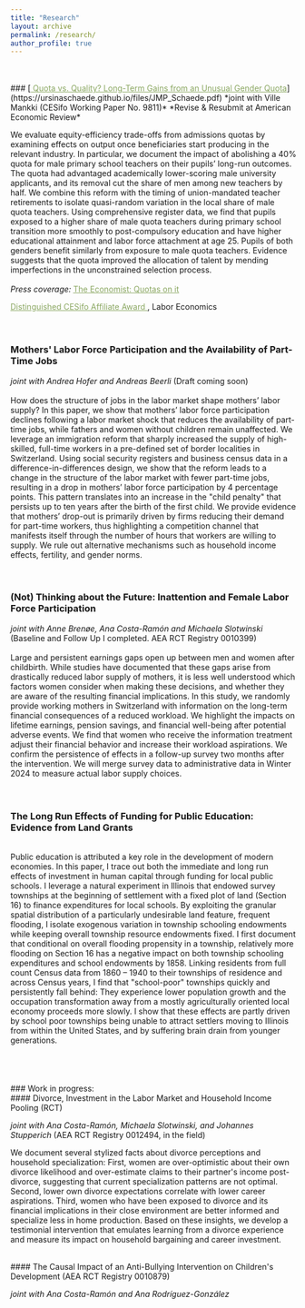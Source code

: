 ```yaml
---
title: "Research"
layout: archive
permalink: /research/
author_profile: true
---
```


<br />
<br />
<!-- ###  [Quota vs. Quality? Long-Term Gains from an Unusual Gender Quota (Job Market Paper)](https://ursinaschaede.github.io/files/JMP_Schaede.pdf) -->
### [<span style="color:#8AA761; text-decoration: underline"> Quota vs. Quality? Long-Term Gains from an Unusual Gender Quota</span>](https://ursinaschaede.github.io/files/JMP_Schaede.pdf)
*joint with Ville Mankki (CESifo Working Paper No. 9811)*
*Revise & Resubmit at American Economic Review*

We evaluate equity-efficiency trade-offs from admissions quotas by examining effects on output once beneficiaries start producing in the relevant industry. In particular, we document the impact of abolishing a 40% quota for male primary school teachers on their pupils’ long-run outcomes. The quota had advantaged academically lower-scoring male university applicants, and its removal cut the share of men among new teachers by half. We combine this reform with the timing of union-mandated teacher retirements to isolate quasi-random variation in the local share of male quota teachers. Using comprehensive register data, we find that pupils exposed to a higher share of male quota teachers during primary school transition more smoothly to post-compulsory education and have higher educational attainment and labor force attachment at age 25. Pupils of both genders benefit similarly from exposure to male quota teachers. Evidence suggests that the quota improved the allocation of talent by mending imperfections in the unconstrained selection process.
<br />
<br />
*Press coverage:*  [<span style="color:#8AA761; text-decoration: underline"> The Economist: Quotas on it </span>](https://ursinaschaede.github.io/files/economist_coverage.pdf)

[<span style="color:#8AA761; text-decoration: underline"> Distinguished CESifo Affiliate Award </span>](https://www.cesifo.org/en/research-network-area/labor-economics), Labor Economics
<br />
<br />
<br />

### Mothers' Labor Force Participation and the Availability of Part-Time Jobs 

*joint with Andrea Hofer and Andreas Beerli*
(Draft coming soon)
<br />
<br />
How does the structure of jobs in the labor market shape mothers’ labor supply? In this paper, we show that mothers’ labor force participation declines following a labor market shock that reduces the availability of part-time jobs, while fathers and women without children remain unaffected. We leverage an immigration reform that sharply increased the supply of high-skilled, full-time workers in a pre-defined set of border localities in Switzerland. Using social security registers and business census data in a difference-in-differences design, we show that the reform leads to a change in the structure of the labor market with fewer part-time jobs, resulting in a drop in mothers’ labor force participation by 4 percentage points. This pattern translates into an increase in the "child penalty" that persists up to ten years after the birth of the first child. We provide evidence that mothers’ drop-out is primarily driven by firms reducing their demand for part-time workers, thus highlighting a competition channel that manifests itself through the number of hours that workers are willing to supply. We rule out alternative mechanisms such as household income effects, fertility, and gender norms. 
<br />
<br />
<br />

### (Not) Thinking about the Future: Inattention and Female Labor Force Participation

*joint with Anne Brenøe, Ana Costa-Ramón and Michaela Slotwinski*
(Baseline and Follow Up I completed. AEA RCT Registry 0010399)
<br />
<br />
Large and persistent earnings gaps open up between men and women after childbirth. While studies have documented that these gaps arise from drastically reduced labor supply of mothers, it is less well understood which factors women consider when making these decisions, and whether they are aware of the resulting financial implications. In this study, we randomly provide working mothers in Switzerland with information on the long-term financial consequences of a reduced workload. We highlight the impacts on lifetime earnings, pension savings, and financial well-being after potential adverse events. We find that women who receive the information treatment adjust their financial behavior and increase their workload aspirations. We confirm the persistence of effects in a follow-up survey two months after the intervention. We will merge survey data to administrative data in Winter 2024 to measure actual labor supply choices.
<br />
<br />
<br />

<!---### Inattention and Labor Force Participation

*joint with Anne Brenøe, Ana Costa-Ramón and Michaela Slotwinski*
(Baseline and Follow Up I completed. AEA RCT Registry 0010399)
<br />
<br />
<br />
-->

### The Long Run Effects of Funding for Public Education: Evidence from Land Grants
<!--[<span style="color:#8AA761; text-decoration: underline"> Slides here </span>](https://ursinaschaede.github.io/files/Slides_Landgrants_Schaede.pdf)-->
<br />
Public education is attributed a key role in the development of modern economies. In this paper, I trace out both the immediate and long run effects of investment in human capital through funding for local public schools. I leverage a natural experiment in Illinois that endowed survey townships at the beginning of settlement with a fixed plot of land (Section 16) to finance expenditures for local schools. By exploiting the granular spatial distribution of a particularly undesirable land feature, frequent flooding, I isolate exogenous variation in township schooling endowments while keeping overall township resource endowments fixed. I first document that conditional on overall flooding propensity in a township, relatively more flooding on Section 16 has a negative impact on both township schooling expenditures and school endowments by 1858. Linking residents from full count Census data from 1860 – 1940 to their townships of residence and across Census years, I find that "school-poor" townships quickly and persistently fall behind: They experience lower population growth and the occupation transformation away from a mostly agriculturally oriented local economy proceeds more slowly. I show that these effects are partly driven by school poor townships being unable to attract settlers moving to Illinois from within the United States, and by suffering brain drain from younger generations.
<br />
<br />
<br />
<br />
<br />
### Work in progress:
<br />
#### Divorce, Investment in the Labor Market and Household Income Pooling (RCT) 

*joint with Ana Costa-Ramón, Michaela Slotwinski, and Johannes Stupperich* (AEA RCT Registry 0012494, in the field)

We document several stylized facts about divorce perceptions and household specialization: First, women are over-optimistic about their own divorce likelihood and over-estimate claims to their partner's income post-divorce, suggesting that current specialization patterns are not optimal. Second, lower own divorce expectations correlate with lower career aspirations. Third, women who have been exposed to divorce and its financial implications in their close environment are better informed and specialize less in home production. Based on these insights, we develop a testimonial intervention that emulates learning from a divorce experience and measure its impact on household bargaining and career investment. 

<br />
#### The Causal Impact of an Anti-Bullying Intervention on Children's Development  (AEA RCT Registry 0010879)  

*joint with Ana Costa-Ramón and Ana Rodríguez-González* 






<!-- ### [<span style="color:#16A085; text-decoration: underline"> Quota vs. Quality? Long Run Impacts of a Gender Quota (Job Market Paper)</span>](https://ursinaschaede.github.io/files/JMP_Schaede.pdf) -->

<!-- [normal link](https://www.google.com/)
<a href="https://www.google.com/" style="color: black; text-decoration: underline;text-decoration-style: dotted;">custom link</a> -->
